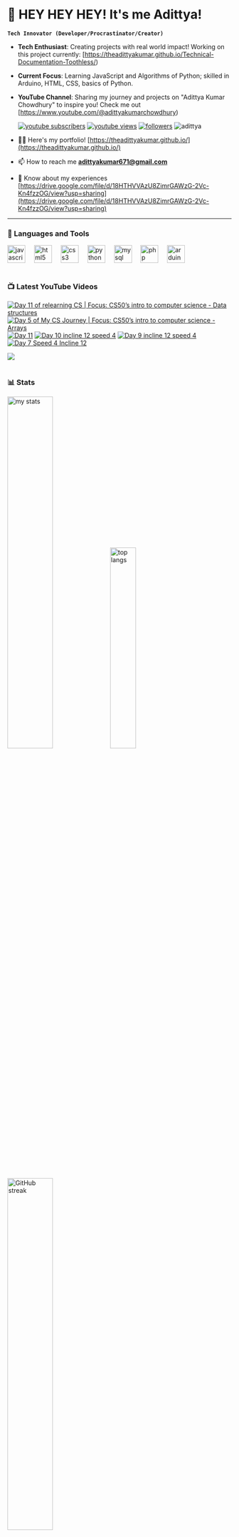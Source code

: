 # 👑 HEY HEY HEY! It's me Adittya!

**`Tech Innovator (Developer/Procrastinator/Creator)`**

- **Tech Enthusiast**: Creating projects with real world impact! Working on this project currently: [https://theadittyakumar.github.io/Technical-Documentation-Toothless/)
- **Current Focus**: Learning JavaScript and Algorithms of Python; skilled in Arduino, HTML, CSS, basics of Python.
- **YouTube Channel**: Sharing my journey and projects on "Adittya Kumar Chowdhury" to inspire you! Check me out [https://www.youtube.com/@adittyakumarchowdhury) 

   <p align="left">
      <a href="https://www.youtube.com/channel/UCu68HfYtlcXFI7kNhnSdspA?sub_confirmation=1">
         <img alt="youtube subscribers" title="Subscribe to my YouTube channel" src="https://custom-icon-badges.demolab.com/youtube/channel/subscribers/UCu68HfYtlcXFI7kNhnSdspA?color=%23E05D44&label=SUBSCRIBE&logo=video&logoColor=white&style=for-the-badge&labelColor=CE4630"/></a> 
      <a href="https://www.youtube.com/c/adittyakumarchowdhury">
         <img alt="youtube views" title="YouTube views" src="https://custom-icon-badges.demolab.com/youtube/channel/views/UCu68HfYtlcXFI7kNhnSdspA?color=%23E1AD0E&logo=eye&logoColor=white&style=for-the-badge&labelColor=C79600"/></a> 
      <a href="https://github.com/TheAdittyaKumar?tab=followers">
         <img alt="followers" title="Follow me on Github" src="https://custom-icon-badges.demolab.com/github/followers/TheAdittyaKumar?color=236ad3&labelColor=1155ba&style=for-the-badge&logo=person-add&label=Follow&logoColor=white"/></a>
      <img src="https://komarev.com/ghpvc/?username=TheAdittyaKumar&label=Profile%20views&color=0e75b6&style=flat" alt="adittya" />
   </p>


- 👨‍💻 Here's my portfolio! [https://theadittyakumar.github.io/](https://theadittyakumar.github.io/)

- 📫 How to reach me **adittyakumar671@gmail.com**

- 📄 Know about my experiences [https://drive.google.com/file/d/18HTHVVAzU8ZimrGAWzG-2Vc-Kn4fzzOG/view?usp=sharing](https://drive.google.com/file/d/18HTHVVAzU8ZimrGAWzG-2Vc-Kn4fzzOG/view?usp=sharing)

---

### 🧰 Languages and Tools

<div align="left">
  <img src="https://cdn.jsdelivr.net/gh/devicons/devicon/icons/javascript/javascript-original.svg" height="40" alt="javascript logo"  />
  <img width="12" />
  <img src="https://cdn.jsdelivr.net/gh/devicons/devicon/icons/html5/html5-original.svg" height="40" alt="html5 logo"  />
  <img width="12" />
  <img src="https://cdn.jsdelivr.net/gh/devicons/devicon/icons/css3/css3-original.svg" height="40" alt="css3 logo"  />
  <img width="12" />
  <img src="https://cdn.jsdelivr.net/gh/devicons/devicon/icons/python/python-original.svg" height="40" alt="python logo"  />
  <img width="12" />
  <img src="https://cdn.jsdelivr.net/gh/devicons/devicon/icons/mysql/mysql-original.svg" height="40" alt="mysql logo"  />
  <img width="12" />
  <img src="https://cdn.jsdelivr.net/gh/devicons/devicon/icons/php/php-original.svg" height="40" alt="php logo"  />
  <img width="12" />
  <img src="https://cdn.jsdelivr.net/gh/devicons/devicon/icons/arduino/arduino-original.svg" height="40" alt="arduino logo"  />
</div>


#

### 📺 Latest YouTube Videos

<!-- BEGIN YOUTUBE-CARDS -->
[![Day 11 of relearning CS | Focus: CS50’s intro to computer science - Data structures](https://ytcards.demolab.com/?id=YIiVnh-6KAM&title=Day+11+of+relearning+CS+%7C+Focus%3A+CS50%E2%80%99s+intro+to+computer+science+-+Data+structures&lang=en&timestamp=1759452016&background_color=%230d1117&title_color=%23ffffff&stats_color=%23dedede&max_title_lines=1&width=250&border_radius=5 "Day 11 of relearning CS | Focus: CS50’s intro to computer science - Data structures")](https://www.youtube.com/shorts/YIiVnh-6KAM)
[![Day 5 of My CS Journey | Focus: CS50’s intro to computer science - Arrays](https://ytcards.demolab.com/?id=giWJHpn2DG8&title=Day+5+of+My+CS+Journey+%7C+Focus%3A+CS50%E2%80%99s+intro+to+computer+science+-+Arrays&lang=en&timestamp=1758838442&background_color=%230d1117&title_color=%23ffffff&stats_color=%23dedede&max_title_lines=1&width=250&border_radius=5 "Day 5 of My CS Journey | Focus: CS50’s intro to computer science - Arrays")](https://www.youtube.com/shorts/giWJHpn2DG8)
[![Day 11](https://ytcards.demolab.com/?id=1jCvmWbCoNA&title=Day+11&lang=en&timestamp=1755724464&background_color=%230d1117&title_color=%23ffffff&stats_color=%23dedede&max_title_lines=1&width=250&border_radius=5 "Day 11")](https://www.youtube.com/shorts/1jCvmWbCoNA)
[![Day 10 incline 12 speed 4](https://ytcards.demolab.com/?id=cIw9w56Khmk&title=Day+10+incline+12+speed+4&lang=en&timestamp=1755640966&background_color=%230d1117&title_color=%23ffffff&stats_color=%23dedede&max_title_lines=1&width=250&border_radius=5 "Day 10 incline 12 speed 4")](https://www.youtube.com/shorts/cIw9w56Khmk)
[![Day 9 incline 12 speed 4](https://ytcards.demolab.com/?id=-AxQoYIEnK4&title=Day+9+incline+12+speed+4&lang=en&timestamp=1755288205&background_color=%230d1117&title_color=%23ffffff&stats_color=%23dedede&max_title_lines=1&width=250&border_radius=5 "Day 9 incline 12 speed 4")](https://www.youtube.com/shorts/-AxQoYIEnK4)
[![Day 7 Speed 4 Incline 12](https://ytcards.demolab.com/?id=WTDZHVdeXWk&title=Day+7+Speed+4+Incline+12&lang=en&timestamp=1754970743&background_color=%230d1117&title_color=%23ffffff&stats_color=%23dedede&max_title_lines=1&width=250&border_radius=5 "Day 7 Speed 4 Incline 12")](https://www.youtube.com/shorts/WTDZHVdeXWk)
<!-- END YOUTUBE-CARDS -->

[<img src="https://custom-icon-badges.demolab.com/badge/-Subscribe%20For%20More-red?style=for-the-badge&logo=video&logoColor=white"/>](https://www.youtube.com/channel/UCu68HfYtlcXFI7kNhnSdspA?sub_confirmation=1)

#

### 📊 Stats

<div align="left">
  <img alt="my stats" width="45%" src="https://github-readme-stats.vercel.app/api?username=TheAdittyaKumar&show_icons=true&hide_border=true&theme=vision-friendly-dark" />
  <img alt="top langs" width="34%" src="https://github-readme-stats.vercel.app/api/top-langs/?username=TheAdittyaKumar&layout=compact&hide_border=true&theme=vision-friendly-dark" />
  <img alt="GitHub streak" width="45%" src="https://github-readme-streak-stats.herokuapp.com/?user=TheAdittyaKumar&theme=vision-friendly-dark&hide_border=true" />

</div>



<!-- ![GitHub Streak](https://streak-stats.demolab.com?user=TheAdittyaKumar&theme=swift&border_radius=4.5) -->
#

